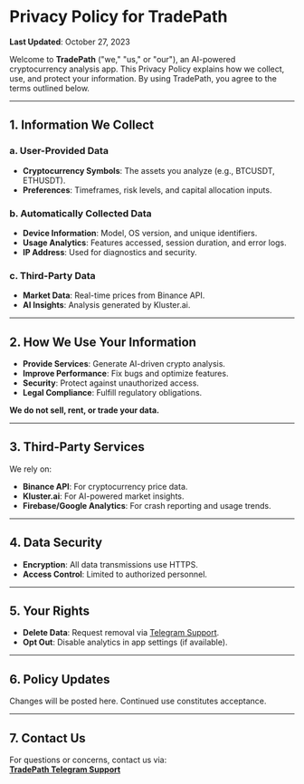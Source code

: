 # Privacy Policy for TradePath

**Last Updated**: October 27, 2023  

Welcome to **TradePath** ("we," "us," or "our"), an AI-powered cryptocurrency analysis app. This Privacy Policy explains how we collect, use, and protect your information. By using TradePath, you agree to the terms outlined below.

---

## 1. Information We Collect

### a. User-Provided Data
- **Cryptocurrency Symbols**: The assets you analyze (e.g., BTCUSDT, ETHUSDT).  
- **Preferences**: Timeframes, risk levels, and capital allocation inputs.  

### b. Automatically Collected Data
- **Device Information**: Model, OS version, and unique identifiers.  
- **Usage Analytics**: Features accessed, session duration, and error logs.  
- **IP Address**: Used for diagnostics and security.  

### c. Third-Party Data
- **Market Data**: Real-time prices from Binance API.  
- **AI Insights**: Analysis generated by Kluster.ai.  

---

## 2. How We Use Your Information

- **Provide Services**: Generate AI-driven crypto analysis.  
- **Improve Performance**: Fix bugs and optimize features.  
- **Security**: Protect against unauthorized access.  
- **Legal Compliance**: Fulfill regulatory obligations.  

**We do not sell, rent, or trade your data.**

---

## 3. Third-Party Services

We rely on:  
- **Binance API**: For cryptocurrency price data.  
- **Kluster.ai**: For AI-powered market insights.  
- **Firebase/Google Analytics**: For crash reporting and usage trends.  

---

## 4. Data Security

- **Encryption**: All data transmissions use HTTPS.  
- **Access Control**: Limited to authorized personnel.  

---

## 5. Your Rights

- **Delete Data**: Request removal via [Telegram Support](https://t.me/crypto_analyzer_app).  
- **Opt Out**: Disable analytics in app settings (if available).  

---

## 6. Policy Updates

Changes will be posted here. Continued use constitutes acceptance.  

---

## 7. Contact Us

For questions or concerns, contact us via:  
**[TradePath Telegram Support](https://t.me/crypto_analyzer_app)**  

